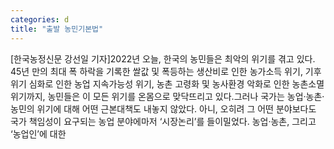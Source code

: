```yaml
---
categories: d
title: "출발 농민기본법"
---
```

[한국농정신문 강선일 기자]2022년 오늘, 한국의 농민들은 최악의 위기를 겪고 있다. 45년 만의 최대 폭 하락을 기록한 쌀값 및 폭등하는 생산비로 인한 농가소득 위기, 기후위기 심화로 인한 농업 지속가능성 위기, 농촌 고령화 및 농사환경 악화로 인한 농촌소멸 위기까지, 농민들은 이 모든 위기를 온몸으로 맞닥뜨리고 있다.그러나 국가는 농업·농촌·농민의 위기에 대해 어떤 근본대책도 내놓지 않았다. 아니, 오히려 그 어떤 분야보다도 국가 책임성이 요구되는 농업 분야에마저 ‘시장논리’를 들이밀었다. 농업·농촌, 그리고 ‘농업인’에 대한